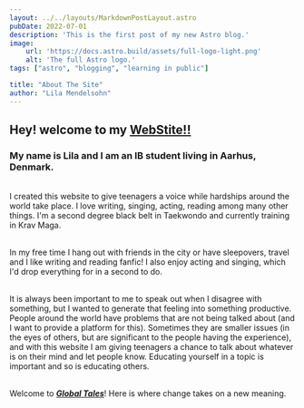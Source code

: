 ```yaml
---
layout: ../../layouts/MarkdownPostLayout.astro
pubDate: 2022-07-01
description: 'This is the first post of my new Astro blog.'
image:
    url: 'https://docs.astro.build/assets/full-logo-light.png'
    alt: 'The full Astro logo.'
tags: ["astro", "blogging", "learning in public"]

title: "About The Site"
author: "Lila Mendelsohn"
---
```


## Hey! welcome to my **[WebStite!!](/)**

### My name is Lila and I am an IB student living in Aarhus, Denmark.
<br/>
I created this website to give teenagers a voice while hardships around the world take place.  I love writing, singing, acting, reading among many other things.  I'm a second degree black belt in Taekwondo and currently training in Krav Maga. 
<br/>
<br/>

In my free time I hang out with friends in the city or have sleepovers, travel and I like writing and reading fanfic!  I also enjoy acting and singing, which I'd drop everything for in a second to do.
<br/>
<br/>

It is always been important to me to speak out when I disagree with something, but I wanted to generate that feeling into something productive.  People around the world have problems that are not being talked about (and I want to provide a platform for this).  Sometimes they are smaller issues (in the eyes of others, but are significant to the people having the experience), and with this website I am giving teenagers a chance to talk about whatever is on their mind and let people know.  Educating yourself in a topic is important and so is educating others.  
<br/>

Welcome to _**[Global Tales](/)**_!  Here is where change takes on a new meaning.


